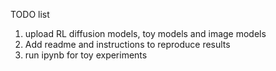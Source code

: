 TODO list
1. upload RL diffusion models, toy models and image models
2. Add readme and instructions to reproduce results
3. run ipynb for toy experiments